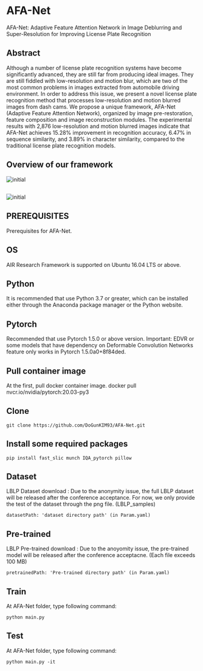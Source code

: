 # AFA-Net
AFA-Net: Adaptive Feature Attention Network in Image Deblurring and Super-Resolution for Improving License Plate Recognition

## Abstract
Although a number of license plate recognition systems have become significantly advanced, they are still far from producing ideal images. They are still fiddled with low-resolution and motion blur, which are two of the most common problems in images extracted from automobile driving environment. In order to address this issue, we present a novel license plate recognition method that processes low-resolution and motion blurred images from dash cams. We propose a unique framework, AFA-Net (Adaptive Feature Attention Network), organized by image pre-restoration, feature composition and image reconstruction modules. The experimental results with 2,876 low-resolution and motion blurred images indicate that AFA-Net achieves 15.28\% improvement in recognition accuracy, 6.47\% in sequence similarity, and 3.89\% in character similarity, compared to the traditional license plate recognition models.


## Overview of our framework
![initial](https://user-images.githubusercontent.com/16958744/105068951-c7605080-5ac4-11eb-96f3-fab38861ce82.PNG)

## 
![initial](https://user-images.githubusercontent.com/16958744/131770038-dfc5f5a7-9edf-46f3-a0e0-25e356f7d048.PNG)

## PREREQUISITES
Prerequisites for AFA-Net.

## OS
AIR Research Framework is supported on Ubuntu 16.04 LTS or above.

## Python
It is recommended that use Python 3.7 or greater, which can be installed either through the Anaconda package manager or the Python website.

## Pytorch
Recommended that use Pytorch 1.5.0 or above version.
Important: EDVR or some models that have dependency on Deformable Convolution Networks feature only works in Pytorch 1.5.0a0+8f84ded.

## Pull container image
At the first, pull docker container image.
docker pull nvcr.io/nvidia/pytorch:20.03-py3

## Clone
```
git clone https://github.com/DoGunKIM93/AFA-Net.git
```

## Install some required packages
```
pip install fast_slic munch IQA_pytorch pillow
```

## Dataset
LBLP Dataset download : Due to the anonymity issue, the full LBLP dataset will be released after the conference acceptance. For now, we only provide the test of the dataset through the png file. (LBLP_samples)
```
datasetPath: 'dataset directory path' (in Param.yaml)
```

## Pre-trained
LBLP Pre-trained download : Due to the anoyomity issue, the pre-trained model will be released after the conference acceptacne. (Each file exceeds 100 MB)
```
pretrainedPath: 'Pre-trained directory path' (in Param.yaml)
```

## Train 
At AFA-Net folder, type following command:
```
python main.py
```
## Test
At AFA-Net folder, type following command:
```
python main.py -it
```
